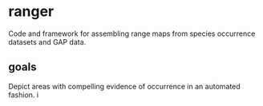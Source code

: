 # ranger
Code and framework for assembling range maps from species occurrence datasets and GAP data.

## goals
Depict areas with compelling evidence of occurrence in an automated fashion.
i